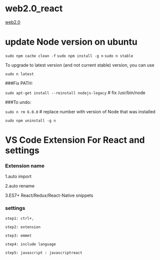 # web2.0_react

[web2.0](https://github.com/ahm-fahim/web2.0)

<h1>update Node version on ubuntu</h1>

```sudo npm cache clean -f```
```sudo npm install -g n```
```sudo n stable```

To upgrade to latest version (and not current stable) version, you can use

```sudo n latest```

###Fix PATH:

  ```sudo apt-get install --reinstall nodejs-legacy```     # fix /usr/bin/node
  
  
###To undo:

  ```sudo n rm 6.0.0```    # replace number with version of Node that was installed
  
  
  ```sudo npm uninstall -g n```

<h1>VS Code Extension For React and settings</h1>

<h3>Extension name</h3>

<p>1.auto import </p>
<p>2.auto rename</p>
<p>3.ES7+ React/Redux/React-Native snippets</p>

<h3>settings</h3>

```step1: ctrl+,```

```step2: extension```

```step3: emmet```

```step4: include language```

```step5: javascript : javascriptreact```
